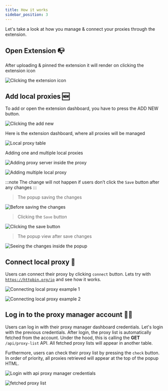 ```yaml
---
title: How it works
sidebar_position: 3
---
```


Let's take a look at how you manage & connect your proxies through the extension.

## Open Extension 📭️

After uploading & pinned the extension it will render on clicking the extension icon

![Clicking the extension icon](../../../assets/24.open-proxy-manager-ext.png)

## Add local proxies 🆕

To add or open the extension dashboard, you have to press the ADD NEW button.

![Clicking the add new](../../../assets/25.add-lcoal-proxy.png)

Here is the extension dashboard, where all proxies will be managed

![Local proxy table](../../../assets/26.lcoal-proxy-table.png)

Adding one and multiple local proxies

![Adding proxy server inside the proxy](../../../assets/27.add-local-proxy-inside-table.png)

![Adding multiple local proxy](../../../assets/28.adding-proxy-inside-table.png)

:::note
The change will not happen if users don’t click the `Save` button after any changes
:::

> The popup saving the changes

![Before saving the changes](../../../assets/29.before-saving-local-proxies.png)

> Clicking the `Save` button

![Clicking the save button](../../../assets/30.clicking-the-save-button.png)

> The popup view after save changes

![Seeing the changes inside the popup](../../../assets/31.seeing-changes-inside-popup.png)

## Connect local proxy 🔌

Users can connect their proxy by clicking `connect` button. Lets try with [`https://httpbin.org/ip`](https://httpbin.org/ip) and see how it works.

![Connecting local proxy example 1](../../../assets/32.connect-proxy-example-1.png)

![Connecting local proxy example 2](../../../assets/33.connect-proxy-example.2.png)

## Log in to the proxy manager account 🏃🏻

Users can log in with their proxy manager dashboard credentials. Let's login with the previous credentials. After login, the proxy list is automatically fetched from the account. Under the hood, this is calling the **GET** `/api/proxy-list` API. All fetched proxy lists will appear in another table.

Furthermore, users can check their proxy list by pressing the `check` button. In order of priority, all proxies retrieved will appear at the top of the popup HTML.

![Login with api proxy manager credentials](../../../assets/34.including-account-credentials.png)

![fetched proxy list](../../../assets/35.fetched-proxy-list.png)
